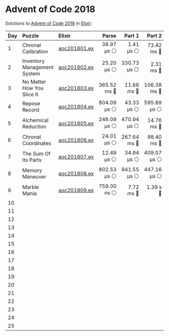 # Advent of Code 2018

Solutions to [Advent of Code 2018](https://adventofcode.com/2018/) in [Elixir](https://elixir-lang.org/):

| Day  | Puzzle                      | Elixir                                                      |       Parse |      Part 1 |      Part 2 |       Total |
| :--- | :-------------------------- | :---------------------------------------------------------- | ----------: | ----------: | ----------: | ----------: |
| 1    | Chronal Calibration         | [aoc201801.ex](01_chronal_calibration/aoc201801.ex)         |  38.97 µs ⚪️ |   1.41 µs ⚪️ |  73.42 ms 🔵 |  73.46 ms 🔵 |
| 2    | Inventory Management System | [aoc201802.ex](02_inventory_management_system/aoc201802.ex) |  25.20 µs ⚪️ | 330.73 µs ⚪️ |   2.31 ms 🔵 |   2.66 ms 🔵 |
| 3    | No Matter How You Slice It  | [aoc201803.ex](03_no_matter_how_you_slice_it/aoc201803.ex)  | 365.52 ms 🔵 |  11.66 ms 🔵 | 106.38 ms 🔵 | 483.55 ms 🔵 |
| 4    | Repose Record               | [aoc201804.ex](04_repose_record/aoc201804.ex)               | 804.09 µs ⚪️ |  43.33 µs ⚪️ | 595.89 µs ⚪️ |   1.44 ms 🔵 |
| 5    | Alchemical Reduction        | [aoc201805.ex](05_alchemical_reduction/aoc201805.ex)        | 246.09 µs ⚪️ | 470.94 µs ⚪️ |  14.76 ms 🔵 |  15.48 ms 🔵 |
| 6    | Chronal Coordinates         | [aoc201806.ex](06_chronal_coordinates/aoc201806.ex)         |  24.01 µs ⚪️ | 267.64 ms 🔵 |  98.40 ms 🔵 | 366.06 ms 🔵 |
| 7    | The Sum Of Its Parts        | [aoc201807.ex](07_the_sum_of_its_parts/aoc201807.ex)        |  12.49 µs ⚪️ |  34.94 µs ⚪️ | 409.07 µs ⚪️ | 456.50 µs ⚪️ |
| 8    | Memory Maneuver             | [aoc201808.ex](08_memory_maneuver/aoc201808.ex)             | 802.53 µs ⚪️ | 841.55 µs ⚪️ | 447.16 µs ⚪️ |   2.09 ms 🔵 |
| 9    | Marble Mania                | [aoc201809.ex](09_marble_mania/aoc201809.ex)                | 759.00 ns ⚪️ |   7.72 ms 🔵 |    1.39 s 🔴 |    1.39 s 🔴 |
| 10   |                             |                                                             |             |             |             |             |
| 11   |                             |                                                             |             |             |             |             |
| 12   |                             |                                                             |             |             |             |             |
| 13   |                             |                                                             |             |             |             |             |
| 14   |                             |                                                             |             |             |             |             |
| 15   |                             |                                                             |             |             |             |             |
| 16   |                             |                                                             |             |             |             |             |
| 17   |                             |                                                             |             |             |             |             |
| 18   |                             |                                                             |             |             |             |             |
| 19   |                             |                                                             |             |             |             |             |
| 20   |                             |                                                             |             |             |             |             |
| 21   |                             |                                                             |             |             |             |             |
| 22   |                             |                                                             |             |             |             |             |
| 23   |                             |                                                             |             |             |             |             |
| 24   |                             |                                                             |             |             |             |             |
| 25   |                             |                                                             |             |             |             |             |

